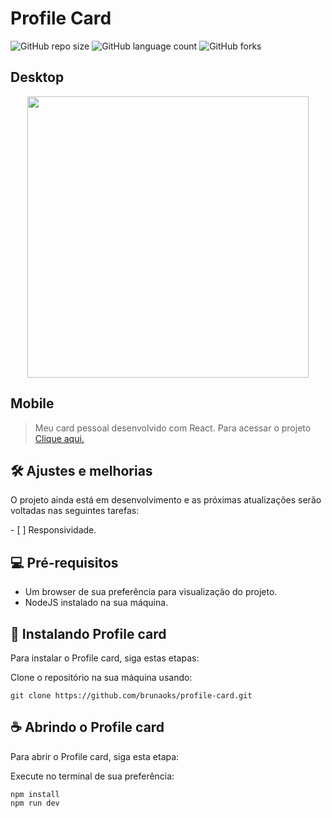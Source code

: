 # Profile Card

![GitHub repo size](https://img.shields.io/github/repo-size/brunaoks/profile-card?style=for-the-badge)
![GitHub language count](https://img.shields.io/github/languages/count/brunaoks/profile-card?style=for-the-badge)
![GitHub forks](https://img.shields.io/github/forks/brunaoks/profile-card?style=for-the-badge)

## Desktop

<div align="center">
<img src="https://github.com/brunaoks/profile-card/assets/102770109/19579448-6e7a-4602-9c0a-ea8c0c623e33" width="450px" />
</div>

## Mobile

<!-- <div align="center">
<img src="#" width="450px" />
</div> -->

> Meu card pessoal desenvolvido com React. Para acessar o projeto <a href="https://profile-salomao.netlify.app/" target="_blank">Clique aqui.</a>

## 🛠️ Ajustes e melhorias

O projeto ainda está em desenvolvimento e as próximas atualizações serão voltadas nas seguintes tarefas:

- [ ] Responsividade.

## 💻 Pré-requisitos

- Um browser de sua preferência para visualização do projeto.
- NodeJS instalado na sua máquina.

## 🚀 Instalando Profile card

Para instalar o Profile card, siga estas etapas:

Clone o repositório na sua máquina usando:

```
git clone https://github.com/brunaoks/profile-card.git
```

## ☕ Abrindo o Profile card

Para abrir o Profile card, siga esta etapa:

Execute no terminal de sua preferência:

```
npm install
npm run dev
```
